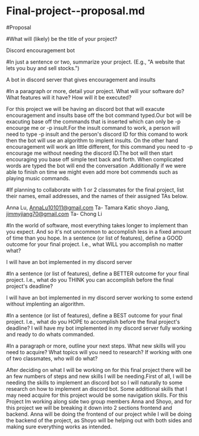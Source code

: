 # Final-project--proposal.md
#Proposal

#What will (likely) be the title of your project?

Discord encouragement bot

#In just a sentence or two, summarize your project. (E.g., "A website that lets you buy and sell stocks.")

A bot in discord server that gives encouragement and insults

#In a paragraph or more, detail your project. What will your software do? What features will it have? How will it be executed?

For this project we will be having an discord bot that will exacute encouragement and insults base off the bot command typed.Our bot will be exacuting base off the commands that is inserted which can only be -p encourge me or -p insult.For the insult command to work, a person will need to type -p insult and the person's discord ID for this comand to work then the bot will use an algorithm to implent insults. On the other hand encouragement will work an little different, for this command you need to -p encourage me without needing the discord ID.The bot will then start encouraging you base off simple text back and forth. When complicated words are typed the bot will end the conversation .Additionally if we were able to finish on time we might even add more bot commends such as playing music commands.

#If planning to collaborate with 1 or 2 classmates for the final project, list their names, email addresses, and the names of their assigned TAs below.

Anna Lu, AnnaLu101011@gmail.com  Ta- Tamara Katic
shoyo Jiang,   jimmyjiang70@gmail.com   Ta- Chong Li 

#In the world of software, most everything takes longer to implement than you expect. And so it's not uncommon to accomplish less in a fixed amount of time than you hope.
In a sentence (or list of features), define a GOOD outcome for your final project. I.e., what WILL you accomplish no matter what?

I will have an bot implemented in my discord server

#In a sentence (or list of features), define a BETTER outcome for your final project. I.e., what do you THINK you can accomplish before the final project's deadline?

I will have an bot implemented in my discord server working to some extend without implenting an algorithm.

#In a sentence (or list of features), define a BEST outcome for your final project. I.e., what do you HOPE to accomplish before the final project's deadline?
I will have my bot implemented in my discord server fully working and ready to do whats commanded.

#In a paragraph or more, outline your next steps. What new skills will you need to acquire? What topics will you need to research? If working with one of two classmates, who will do what?

After deciding on what I will be working on for this final project there will be an few numbers of steps and new skills I will be needing.First of all, I will be needing the skills to implement an discord bot so I will naturally to some research on how to implement an discord bot. Some additional skills that I may need acquire for this project would be some navigation skills. For this Project Im working along side two group members Anna and Shoyo, and for this project we will be breaking it down into 2 sections frontend and backend. Anna will be doing the frontend of our project while I will be doing the backend of the project, as Shoyo will be helping out with both sides and making sure everything works as intended.
